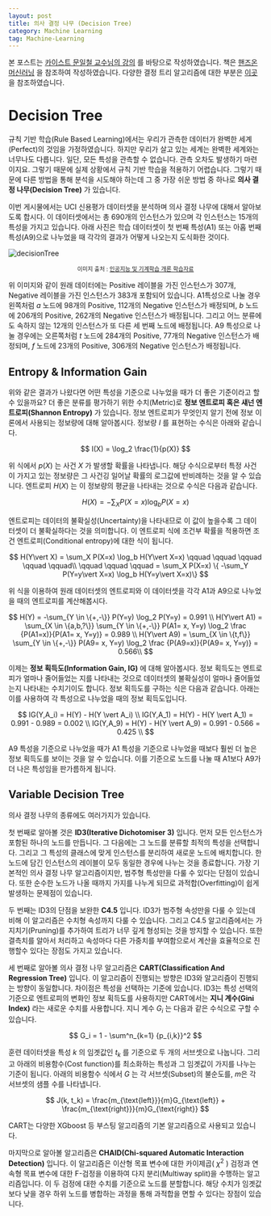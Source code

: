 ```yaml
---
layout: post
title: 의사 결정 나무 (Decision Tree)
category: Machine Learning
tag: Machine-Learning
---
```


 본 포스트는 [카이스트 문일철 교수님의 강의](https://www.edwith.org/machinelearning1_17/joinLectures/9738) 를 바탕으로 작성하였습니다. 책은 [핸즈온 머신러닝](http://www.yes24.com/Product/Goods/59878826) 을 참조하여 작성하였습니다. 다양한 결정 트리 알고리즘에 대한 부분은 [이곳](https://ai-times.tistory.com) 을 참조하였습니다.



# Decision Tree

규칙 기반 학습(Rule Based Learning)에서는 우리가 관측한 데이터가 완벽한 세계(Perfect)의 것임을 가정하였습니다. 하지만 우리가 살고 있는 세계는 완벽한 세계와는 너무나도 다릅니다. 일단, 모든 특성을 관측할 수 없습니다. 관측 오차도 발생하기 마련이지요. 그렇기 때문에 실제 상황에서 규칙 기반 학습을 적용하기 어렵습니다. 그렇기 때문에 다른 방법을 통해 분석을 시도해야 하는데 그 중 가장 쉬운 방법 중 하나로 **의사 결정 나무(Decision Tree)** 가 있습니다.

이번 게시물에서는 UCI 신용평가 데이터셋을 분석하며 의사 결정 나무에 대해서 알아보도록 합시다. 이 데이터셋에서는 총 690개의 인스턴스가 있으며 각 인스턴스는 15개의 특성을 가지고 있습니다. 아래 사진은 학습 데이터셋이 첫 번째 특성(A1) 또는 아홉 번째 특성(A9)으로 나누었을 때 각각의 결과가 어떻게 나오는지 도식화한 것이다.

![decisionTree](https://user-images.githubusercontent.com/45377884/89735560-5f7df680-da9e-11ea-9f12-7e796828966a.png)

<p align="center" style="font-size:80%">이미지 출처 : <a href="https://www.edwith.org/machinelearning1_17/lecture/10581/">인공지능 및 기계학습 개론 학습자료</a></p>

위 이미지와 같이 원래 데이터에는 Positive 레이블을 가진 인스턴스가 307개, Negative 레이블을 가진 인스턴스가 383개 포함되어 있습니다. A1특성으로 나눌 경우 왼쪽처럼 $a$ 노드에 98개의 Positive, 112개의 Negative 인스턴스가 배정되며, $b$ 노드에 206개의 Positive, 262개의 Negative 인스턴스가 배정됩니다. 그리고 어느 분류에도 속하지 않는 12개의 인스턴스가 또 다른 세 번째 노드에 배정됩니다. A9 특성으로 나눌 경우에는 오른쪽처럼 $t$ 노드에 284개의 Positive, 77개의 Negative 인스턴스가 배정되며, $f$ 노드에 23개의 Positive, 306개의 Negative 인스턴스가 배정됩니다.



## Entropy & Information Gain

위와 같은 결과가 나왔다면 어떤 특성을 기준으로 나누었을 때가 더 좋은 기준이라고 할 수 있을까요? 더 좋은 분류를 평가하기 위한 수치(Metric)로 **정보 엔트로피 혹은 섀넌 엔트로피(Shannon Entropy)** 가 있습니다. 정보 엔트로피가 무엇인지 알기 전에 정보 이론에서 사용되는 정보량에 대해 알아봅시다. 정보량 $I$ 를 표현하는 수식은 아래와 같습니다.


$$
I(X) = \log_2 \frac{1}{p(X)}
$$


위 식에서 $p(X)$ 는 사건 $X$ 가 발생할 확률을 나타냅니다. 해당 수식으로부터 특정 사건이 가지고 있는 정보량은 그 사건깅 일어날 확률의 로그값에 반비례하는 것을 알 수 있습니다. 엔트로피 $H(X)$ 는 이 정보량의 평균을 나타내는 것으로 수식은 다음과 같습니다.


$$
H(X) = -\sum_X P(X=x) \log_b P(X=x)
$$


엔트로피는 데이터의 불확실성(Uncertainty)을 나타내므로 이 값이 높을수록 그 데이터셋이 더 불확실하다는 것을 의미합니다. 이 엔트로피 식에 조건부 확률을 적용하면 조건 엔트로피(Conditional entropy)에 대한 식이 됩니다.


$$
H(Y\vert X) = \sum_X P(X=x) \log_b H(Y\vert X=x) \qquad \qquad \qquad \qquad \qquad\\
\qquad \qquad \qquad = \sum_X P(X=x) \{ -\sum_Y P(Y=y\vert X=x) \log_b H(Y=y\vert X=x)\}
$$



위 식을 이용하여 원래 데이터셋의 엔트로피와 이 데이터셋을 각각 A1과 A9으로 나누었을 때의 엔트로피를 계산해봅시다.


$$
H(Y) = -\sum_{Y \in \{+,-\}} P(Y=y) \log_2 P(Y=y) = 0.991 \\
H(Y\vert A1) = \sum_{X \in \{a,b,?\}} \sum_{Y \in \{+,-\}} P(A1= x, Y=y) \log_2 \frac {P(A1=x)}{P(A1= x, Y=y)} = 0.989 \\
H(Y\vert A9) = \sum_{X \in \{t,f\}} \sum_{Y \in \{+,-\}} P(A9= x, Y=y) \log_2 \frac {P(A9=x)}{P(A9= x, Y=y)} = 0.566\\
$$


이제는 **정보 획득도(Information Gain, IG)** 에 대해 알아봅시다. 정보 획득도는 엔트로피가 얼마나 줄어들었는 지를 나타내는 것으로 데이터셋의 불확실성이 얼마나 줄어들었는지 나타내는 수치기이도 합니다. 정보 획득도를 구하는 식은 다음과 같습니다. 아래는 이를 사용하여 각 특성으로 나누었을 때의 정보 획득도입니다.





$$
IG(Y,A_i) = H(Y) - H(Y \vert A_i) \\
IG(Y,A_1) = H(Y) - H(Y \vert A_1) = 0.991 - 0.989 = 0.002 \\
IG(Y,A_9) = H(Y) - H(Y \vert A_9) = 0.991 - 0.566 = 0.425 \\
$$



A9 특성을 기준으로 나누었을 때가 A1 특성을 기준으로 나누었을 때보다 훨씬 더 높은 정보 획득도를 보이는 것을 알 수 있습니다. 이를 기준으로 노드를 나눌 때 A1보다 A9가 더 나은 특성임을 판가름하게 됩니다.



## Variable Decision Tree

의사 결정 나무의 종류에도 여러가지가 있습니다.

첫 번째로 알아볼 것은 **ID3(Iterative Dichotomiser 3)** 입니다. 먼저 모든 인스턴스가 포함된 하나의 노드를 만듭니다. 그 다음에는 그 노드를 분류할 최적의 특성을 선택합니다. 그리고 그 특성의 클래스에 맞게 인스턴스를 분리하여 새로운 노드에 배치합니다. 한 노드에 담긴 인스턴스의 레이블이 모두 동일한 경우에 나누는 것을 종료합니다. 가장 기본적인 의사 결정 나무 알고리즘이지만, 범주형 특성만을 다룰 수 있다는 단점이 있습니다. 또한 순수한 노드가 나올 때까지 가지를 나누게 되므로 과적합(Overfitting)이 쉽게 발생하는 문제점이 있습니다.

두 번째는 ID3의 단점을 보완한 **C4.5** 입니다. ID3가 범주형 속성만을 다룰 수 있는데 비해 이 알고리즘은 수치형 속성까지 다룰 수 있습니다. 그리고 C4.5 알고리즘에서는 가지치기(Pruning)를 추가하여 트리가 너무 깊게 형성되는 것을 방지할 수 있습니다. 또한 결측치를 알아서 처리하고 속성마다 다른 가중치를 부여함으로서 계산을 효율적으로 진행할수 있다는 장점도 가지고 있습니다.

세 번째로 알아볼 의사 결정 나무 알고리즘은 **CART(Classification And Regression Tree)** 입니다. 이 알고리즘이 진행되는 방향은 ID3와 알고리즘이 진행되는 방향이 동일합니다. 차이점은 특성을 선택하는 기준에 있습니다. ID3는 특성 선택의 기준으로 엔트로피의 변화인 정보 획득도를 사용하지만 CART에서는 **지니 계수(Gini Index)** 라는 새로운 수치를 사용합니다. 지니 계수 $G_i$ 는 다음과 같은 수식으로 구할 수 있습니다.


$$
G_i = 1 - \sum^n_{k=1} {p_{i,k}}^2
$$


훈련 데이터셋을 특성 $k$ 의 임곗값인 $t_k$ 를 기준으로 두 개의 서브셋으로 나눕니다. 그리고 아래의 비용함수(Cost function)를 최소화하는 특성과 그 임곗값이 가지를 나누는 기준이 됩니다. 아래의 비용함수 식에서 $G$ 는 각 서브셋(Subset)의 불순도를, $m$은 각 서브셋의 샘플 수를 나타냅니다.


$$
J(k, t_k) = \frac{m_{\text{left}}}{m}G_{\text{left}} + \frac{m_{\text{right}}}{m}G_{\text{right}}
$$


CART는 다양한 XGboost 등 부스팅 알고리즘의 기본 알고리즘으로 사용되고 있습니다.

마지막으로 알아볼 알고리즘은 **CHAID(Chi-squared Automatic Interaction Detection)** 입니다. 이 알고리즘은 이산형 목표 변수에 대한 카이제곱( $\chi^2$  ) 검정과 연속형 목표 변수에 대한 F-검정을 이용하여 다지 분리(Multiway split)을 수행하는 알고리즘입니다. 이 두 검정에 대한 수치를 기준으로 노드를 분할합니다. 해당 수치가 임곗값보다 낮을 경우 하위 노드를 병합하는 과정을 통해 과적합을 면할 수 있다는 장점이 있습니다.